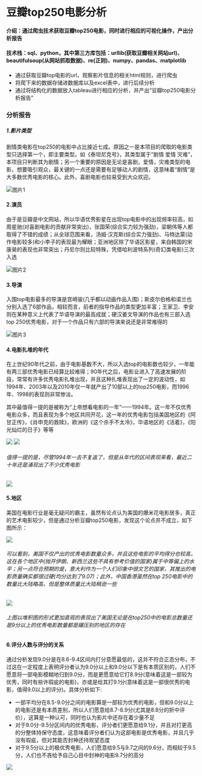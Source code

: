 # 豆瓣top250电影分析
#### 介绍：通过爬虫技术获取豆瓣top250电影，同时进行相应的可视化操作，产出分析报告
#### 技术栈：sql、python，其中第三方库包括：urllib(获取豆瓣相关网站url)、beautifulsoup(从网站抓取数据)、re(正则)、numpy、pandas、matplotlib
- 通过获取豆瓣top电影的url，观察影片信息的相关html规则，进行爬虫
- 将爬下来的数据存储进数据库以及excel表中，进行后续分析
- 通过将结构化的数据放入tableau进行相应的分析，并产出“豆瓣top250电影分析报告”

### 分析报告

##### 1.影片类型

剧情类电影在top250的电影中占比接近七成。原因之一是本项目的爬取的电影类型只选择第一个，即主要类型。如《泰坦尼克号》，其类型属于“剧情 爱情 灾难”，本项目只判断其为剧情；另一个重要的原因是无论是喜剧，爱情，灾难类型的电影，想要吸引观众，最关键的一点还是需要有足够动人的剧情，这意味着“剧情”是大多数优秀电影的核心。此外，喜剧电影也较易受到大众欢迎。

![图片1](./analyze_movie_top250/类型.jpg)

#### 2.演员
由于是豆瓣是中文网站，所以华语优秀影星在出现top电影中的出现频率较高，如周星驰(对喜剧电影的贡献非常突出)，张国荣(综合实力较为强劲)，梁朝伟等人都取得了不错的成绩；从全球范围来看，汤姆·汉克斯(综合实力强劲)、马特达蒙(动作电影较多)和小李子的表现最为耀眼；亚洲地区除了华语区影星，来自韩国的宋康昊的表现也非常突出；丹尼尔则比较特殊，凭借哈利波特系列(奇幻类电影)三次入选

![图片2](./analyze_movie_top250/%E6%BC%94%E5%91%98.jpg)


#### 3.导演
入围top电影最多的导演是宫崎骏(几乎都以动画作品入围)；斯皮尔伯格和诺兰也分别入选了6部作品，相较而言，前者的指导作品的类型更加丰富；王家卫、李安则在某种意义上代表了华语导演的最高成就；硬汉姜文导演的作品也有三部入选top 250优秀电影，对于一个作品只有六部的导演来说还是非常难得的

![图片3](./analyze_movie_top250/%E5%AF%BC%E6%BC%94.jpg)

#### 4.电影扎堆的年代
在上世纪90年代之前，由于电影基数不大，所以入选top的电影数也较少，一年能有两三部优秀电影已经算比较难得；90年代之后，电影业进入了高速发展的阶段，常常有许多优秀电影扎堆出现，并且这种扎堆表现出了一定的波动性，如1994年、2003年以及2010年仅一年就产出了10部以上的top250电影，而1996年、1998的表现则非常惨淡。

其中最值得一提的是被称为“上帝想看电影的一年”——1994年。这一年不仅优秀电影众多，而且表现为多个地区共同开花，这一年的优秀电影包括美国地区的《阿甘正传》，《肖申克的救赎》，欧洲的《这个杀手不太冷》，华语地区的《活着》，《阳光灿烂的日子》等等

![](./analyze_movie_top250/%E5%B9%B4%E4%BB%BD.jpg)
![](./analyze_movie_top250/%E5%B9%B4%E4%BB%BD2.jpg)

###### 值得一提的是，尽管1994年一去不复返了，但是从年代的区间表现来看，最近二十年还是涌现出了不少优秀电影

![](./analyze_movie_top250/%E5%B9%B4%E4%BB%A3%E5%8C%BA%E9%97%B4.jpg)

#### 5.地区
美国在电影行业是毫无疑问的霸主，虽然有论点认为美国的爆米花电影居多，真正的艺术电影较少，但是通过分析豆瓣top250电影，发现这个论点并不成立，如下图所示：

![](./analyze_movie_top250/地区平均得分.jpg)
###### 可以看到，美国不仅产出的优秀电影数量众多，并且这些电影的平均得分也较高，这在各个地区中(抛开伊朗、新西兰这些不具有参考价值的国家)属于中等偏上的水平；另一点符合预期的是，意大利作为一个人们印象中很文艺的国家，其推出的电影质量确实都很过硬(均分达到了9.07)；此外，中国香港虽然在top 250电影中的数量比大陆略高，但是整体质量比大陆稍逊一些
![](./analyze_movie_top250/%E5%9C%B0%E5%8C%BA.jpg)
###### 上图以堆积图的形式更加直观的表现出了美国无论是在top250中的电影总数量还是9分以上的优秀电影数量都是碾压别的地区的存在


#### 6.评分人数与评分的关系
通过分析发现9.0分是在8.6-9.4区间内打分意愿最低的，这并不符合正态分布，不过这在一定程度上表明评分者认为9.0分以上和9.0分以下是有本质区别的，人们不愿意将一部电影模糊地归到9.0分，而是更愿意给它打8.9分(意味着这是一部较为优秀，同时有些许瑕疵的电影)，亦或是给其打9.1分(意味着这是一部很优秀的电影，值得9.0以上的评分)。具体分析如下:
- 一部平均分在8.5-9.0分之间的电影算是一部较为优秀的电影，但和9.0分以上的电影还是有本质差别，所以人们愿意给8.7-8.9分(尤其是8.8分的折中评价），这算是一种认可，同时也认为影片中还存在着少量不足
- 对于9.0分-9.5分区间内的优秀电影，评分者们更愿意给9.1分，并且对打更高的分整体持保守态度，这意味着评分者们认为这部电影是优秀电影，并且几乎没有瑕疵，但对其能否封神还持观望态度
- 对于9.5分以上的极优秀电影，人们愿意给9.5与9.7之间的9.6分，而相较于9.5分，人们也不吝给予自己心目中封神的电影9.7分的高分

![](./analyze_movie_top250/%E8%AF%84%E5%88%86%E4%BA%BA%E6%95%B0%E4%B8%8E%E8%AF%84%E5%88%86.jpg)
